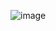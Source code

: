 ![image](https://github.com/siddhi-rungta/tic-tac-toe/assets/158311700/3c995e1d-febe-431b-b242-fe619cac8a9e)
